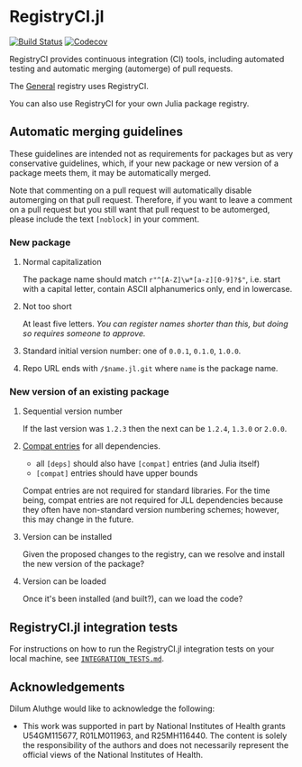 # RegistryCI.jl

[![Build Status](https://travis-ci.com/JuliaRegistries/RegistryCI.jl.svg?branch=master)](https://travis-ci.com/JuliaRegistries/RegistryCI.jl/branches)
[![Codecov](https://codecov.io/gh/JuliaRegistries/RegistryCI.jl/branch/master/graph/badge.svg)](https://codecov.io/gh/JuliaRegistries/RegistryCI.jl/branch/master)

RegistryCI provides continuous integration (CI) tools, including automated testing and automatic merging (automerge) of pull requests.

The [General](https://github.com/JuliaRegistries/General) registry uses RegistryCI.

You can also use RegistryCI for your own Julia package registry.

## Automatic merging guidelines

These guidelines are intended not as requirements for packages but as very conservative guidelines, which, if your new package or new version of a package meets them, it may be automatically merged.

Note that commenting on a pull request will automatically disable automerging on that pull request. Therefore, if you want to leave a comment on a pull request but you still want that pull request to be automerged, please include the text `[noblock]` in your comment.

### New package

1. Normal capitalization

    The package name should match `r"^[A-Z]\w*[a-z][0-9]?$"`, i.e. start with a capital letter, contain ASCII alphanumerics only, end in lowercase.

2. Not too short

    At least five letters. *You can register names shorter than this, but doing so requires someone to approve.*

3. Standard initial version number: one of `0.0.1`, `0.1.0`, `1.0.0`.

4. Repo URL ends with `/$name.jl.git` where `name` is the package name.

### New version of an existing package

1. Sequential version number

    If the last version was `1.2.3` then the next can be `1.2.4`, `1.3.0` or `2.0.0`.

2. [Compat entries](https://julialang.github.io/Pkg.jl/v1/compatibility/) for all dependencies.

    - all `[deps]` should also have `[compat]` entries (and Julia itself)
    - `[compat]` entries should have upper bounds

    Compat entries are not required for standard libraries. For the time being, compat entries are not required for JLL dependencies because they often have non-standard version numbering schemes; however, this may change in the future.

3. Version can be installed

    Given the proposed changes to the registry, can we resolve and install the new version of the package?

4. Version can be loaded

    Once it's been installed (and built?), can we load the code?
    
## RegistryCI.jl integration tests

For instructions on how to run the RegistryCI.jl integration tests on your local machine, see [`INTEGRATION_TESTS.md`](INTEGRATION_TESTS.md).

## Acknowledgements

Dilum Aluthge would like to acknowledge the following:
- This work was supported in part by National Institutes of Health grants U54GM115677, R01LM011963, and R25MH116440. The content is solely the responsibility of the authors and does not necessarily represent the official views of the National Institutes of Health.
